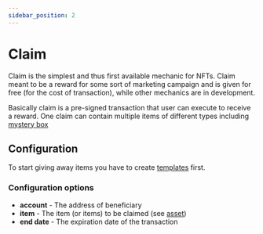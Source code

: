 ```yaml
---
sidebar_position: 2
---
```


# Claim

Claim is the simplest and thus first available mechanic for NFTs. Claim meant to be a reward for some sort of marketing
campaign and is given for free (for the cost of transaction), while other mechanics are in development.

Basically claim is a pre-signed transaction that user can execute to receive a reward. One claim can contain multiple
items of different types including [mystery box](/docs/admin-panel/mechanics/mysterybox/)

## Configuration

To start giving away items you have to create [templates](/docs/admin-panel/hierarchy/ERC721/template/) first.

### Configuration options

- **account** - The address of beneficiary
- **item** - The item (or items) to be claimed (see [asset](/docs/admin-panel/miscellaneous/asset/))
- **end date** - The expiration date of the transaction



